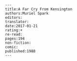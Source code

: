 
    ---
    title:A Far Cry From Kensington
    authors:Muriel Spark
    editors:
    translator:
    date:2017-01-21
    rating:+
    re-read:
    pages:194
    non-fiction:
    comic:
    published:1988
    ---

    